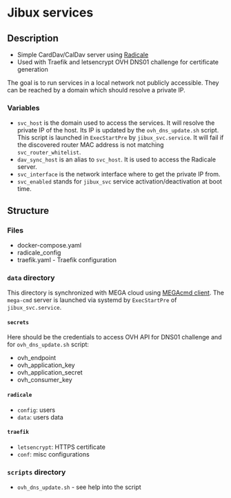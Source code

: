 # Jibux services

## Description

* Simple CardDav/CalDav server using [Radicale](https://radicale.org/)
* Used with Traefik and letsencrypt OVH DNS01 challenge for certificate generation

The goal is to run services in a local network not publicly accessible. They can be reached by a domain which should resolve a private IP.

### Variables

* `svc_host` is the domain used to access the services. It will resolve the private IP of the host. Its IP is updated by the `ovh_dns_update.sh` script. This script is launched in `ExecStartPre` by `jibux_svc.service`. It will fail if the discovered router MAC address is not matching `svc_router_whitelist`.
* `dav_sync_host` is an alias to `svc_host`. It is used to access the Radicale server.
* `svc_interface` is the network interface where to get the private IP from.
* `svc_enabled` stands for `jibux_svc` service activation/deactivation at boot time.

## Structure

### Files

* docker-compose.yaml
* radicale_config
* traefik.yaml - Traefik configuration

### `data` directory

This directory is synchronized with MEGA cloud using [MEGAcmd client](https://github.com/meganz/MEGAcmd). The `mega-cmd` server is launched via systemd by `ExecStartPre` of `jibux_svc.service`.

#### `secrets`

Here should be the credentials to access OVH API for DNS01 challenge and for `ovh_dns_update.sh` script:

* ovh_endpoint
* ovh_application_key
* ovh_application_secret
* ovh_consumer_key

#### `radicale`

* `config`: users
* `data`: users data

#### `traefik`

* `letsencrypt`: HTTPS certificate
* `conf`: misc configurations

### `scripts` directory

* `ovh_dns_update.sh` - see help into the script

